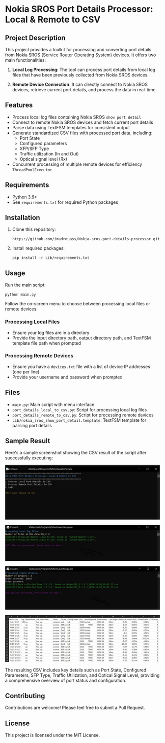 # Nokia SROS Port Details Processor: Local & Remote to CSV

## Project Description
This project provides a toolkit for processing and converting port details from Nokia SROS (Service Router Operating System) devices. It offers two main functionalities:

1. **Local Log Processing**: The tool can process port details from local log files that have been previously collected from Nokia SROS devices.

2. **Remote Device Connection**: It can directly connect to Nokia SROS devices, retrieve current port details, and process the data in real-time.

## Features

- Process local log files containing Nokia SROS `show port detail`
- Connect to remote Nokia SROS devices and fetch current port details
- Parse data using TextFSM templates for consistent output
- Generate standardized CSV files with processed port data, including:
  - Port State
  - Configured parameters
  - XFP/SFP Type
  - Traffic utilization (In and Out)
  - Optical signal level (Rx)
- Concurrent processing of multiple remote devices for efficiency `ThreadPoolExecutor`


## Requirements

- Python 3.6+
- See `requirements.txt` for required Python packages

## Installation

1. Clone this repository:
   ```
   https://github.com/imadrouass/Nokia-sros-port-details-processor.git
   ```

2. Install required packages:
   ```
   pip install -r Lib/requirements.txt
   ```

## Usage

Run the main script:

```
python main.py
```

Follow the on-screen menu to choose between processing local files or remote devices.

### Processing Local Files

- Ensure your log files are in a directory
- Provide the input directory path, output directory path, and TextFSM template file path when prompted

### Processing Remote Devices

- Ensure you have a `devices.txt` file with a list of device IP addresses (one per line)
- Provide your username and password when prompted

## Files

- `main.py`: Main script with menu interface
- `port_details_local_to_csv.py`: Script for processing local log files
- `port_details_remote_to_csv.py`: Script for processing remote devices
- `Lib/nokia_sros_show_port_detail.template`: TextFSM template for parsing port details

## Sample Result

Here's a sample screenshot showing the CSV result of the script after successfully executing:

![Sample Result](screenshots/sample_result1.JPG)

![Sample Result](screenshots/sample_result2.JPG)

![Sample Result](screenshots/sample_result3.JPG)

![Sample Result](screenshots/sample_result4.JPG)

The resulting CSV includes key details such as Port State, Configured Parameters, SFP Type, Traffic Utilization, and Optical Signal Level, providing a comprehensive overview of port status and configuration.

## Contributing

Contributions are welcome! Please feel free to submit a Pull Request.

## License

This project is licensed under the MIT License.
